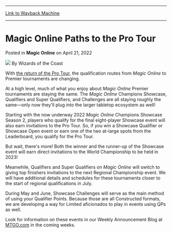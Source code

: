 
---
[Link to Wayback Machine](https://web.archive.org/web/20220422141809/https://magic.wizards.com/en/articles/archive/magic-online/magic-online-paths-pro-tour-2022-04-21?utm_source=dlvr.it&utm_medium=twitter)

[_metadata_:author]:- "Wizards of the Coast"
[_metadata_:description]:- "The best on Magic Online get to battle the best offline at Regional Championships, the Pro Tour, and Magic World Championship!"
[_metadata_:generator]:- "Drupal 7 (http://drupal.org)"
[_metadata_:node]:- "1578752"
[_metadata_:publish_date]:- "2022-04-21"
[_metadata_:source]:- "div-main-content"
[_metadata_:title]:- "Magic Online Paths to the Pro Tour"
[_metadata_:wayback_capture_timestamp]:- "2022-04-22 14:18:09"
[_metadata_:wayback_raw_url]:- "https://web.archive.org/web/20220422141809id_/https://magic.wizards.com/en/articles/archive/magic-online/magic-online-paths-pro-tour-2022-04-21?utm_source=dlvr.it&utm_medium=twitter"
[_metadata_:wayback_url]:- "https://magic.wizards.com/en/articles/archive/magic-online/magic-online-paths-pro-tour-2022-04-21?utm_source=dlvr.it&utm_medium=twitter"
---


Magic Online Paths to the Pro Tour
==================================



 Posted in **Magic Online**
 on April 21, 2022 






![](https://media.magic.wizards.com/styles/auth_small/public/images/person/wizards_author.jpg)
By Wizards of the Coast











With [the return of the Pro Tour](https://magic.gg/news/return-of-the-pro-tour-your-path-to-playing-magic-at-the-highest-level), the qualification routes from *Magic Online* to Premier tournaments are changing.


At a high level, much of what you enjoy about *Magic Online* Premier tournaments are staying the same. The *Magic Online* Champions Showcase, Qualifiers and Super Qualifiers, and Challenges are all staying roughly the same—only now they'll plug into the larger tabletop ecosystem as well!


Starting with the now underway 2022 *Magic Online* Champions Showcase Season 2, players who qualify for the final eight-player Showcase event will also earn invitations to the Pro Tour. So, if you win a Showcase Qualifier or Showcase Open event or earn one of the two at-large spots from the Leaderboard, you qualify for the Pro Tour.


But wait, there's more! Both the winner and the runner-up of the Showcase event will earn direct invitations to the World Championship to be held in 2023!


Meanwhile, Qualifiers and Super Qualifiers on *Magic Online* will switch to giving top finishers invitations to the next Regional Championship event. We will have additional details and schedules for these tournaments closer to the start of regional qualifications in July.


During May and June, Showcase Challenges will serve as the main method of using your Qualifier Points. Because those are all Constructed formats, we are developing a way for Limited aficionados to play in events using QPs as well.


Look for information on these events in our Weekly Announcement Blog at [MTGO.com](https://mtgo.com/) in the coming weeks.







